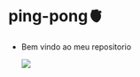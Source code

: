 # ping-pong🫀
- Bem vindo ao meu repositorio

  ![](https://tenor.com/pt-BR/view/bethesda-elder-scrolls-devs-monkey-nutshell-gif-16699189127216281314.gif)
